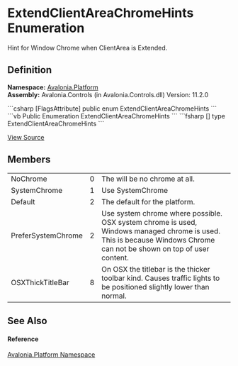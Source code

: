 # ExtendClientAreaChromeHints Enumeration


Hint for Window Chrome when ClientArea is Extended.



## Definition
**Namespace:** <a href="N_Avalonia_Platform">Avalonia.Platform</a>  
**Assembly:** Avalonia.Controls (in Avalonia.Controls.dll) Version: 11.2.0

<Tabs groupId="api-code-preview">
<TabItem value="csharp" label="C#">
```csharp
[FlagsAttribute]
public enum ExtendClientAreaChromeHints
```
</TabItem>
<TabItem value="vb" label="VB">
```vb
<FlagsAttribute>
Public Enumeration ExtendClientAreaChromeHints
```
</TabItem>
<TabItem value="fsharp" label="F#">
```fsharp
[<FlagsAttribute>]
type ExtendClientAreaChromeHints
```
</TabItem>
</Tabs>



<a href="https://github.com/AvaloniaUI/Avalonia/tree/master/src/Avalonia.Controls/Platform/ExtendClientAreaChromeHints.cs" title="View the source code">View Source</a>



## Members
<table>
<tr>
<td>NoChrome</td>
<td>0</td>
<td>The will be no chrome at all.</td>
</tr>
<tr>
<td>SystemChrome</td>
<td>1</td>
<td>Use SystemChrome</td>
</tr>
<tr>
<td>Default</td>
<td>2</td>
<td>The default for the platform.</td>
</tr>
<tr>
<td>PreferSystemChrome</td>
<td>2</td>
<td>Use system chrome where possible. OSX system chrome is used, Windows managed chrome is used. This is because Windows Chrome can not be shown on top of user content.</td>
</tr>
<tr>
<td>OSXThickTitleBar</td>
<td>8</td>
<td>On OSX the titlebar is the thicker toolbar kind. Causes traffic lights to be positioned slightly lower than normal.</td>
</tr>
</table>

## See Also


#### Reference
<a href="N_Avalonia_Platform">Avalonia.Platform Namespace</a>  

